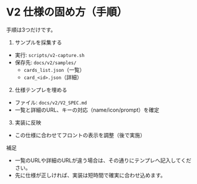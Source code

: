# V2 仕様の固め方（手順）

手順は3つだけです。

1) サンプルを採集する
- 実行: `scripts/v2-capture.sh`
- 保存先: `docs/v2/samples/`
  - `cards_list.json`（一覧）
  - `card_<id>.json`（詳細）

2) 仕様テンプレを埋める
- ファイル: `docs/v2/V2_SPEC.md`
- 一覧と詳細のURL、キーの対応（name/icon/prompt）を確定

3) 実装に反映
- この仕様に合わせてフロントの表示を調整（後で実施）

補足
- 一覧のURLや詳細のURLが違う場合は、その通りにテンプレへ記入してください。
- 先に仕様が正しければ、実装は短時間で確実に合わせ込めます。

